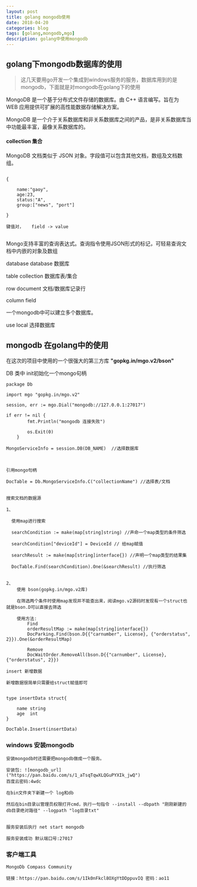 ```yaml
---
layout: post
title: golang mongodb使用
date: 2018-04-20
categories: blog
tags: [golang,mongodb,mgo]
description: golang中使用mongodb
---
```


## golang下mongodb数据库的使用


> 这几天要用go开发一个集成到windows服务的服务，数据库用到的是mongodb，下面就是对mongodb在golang下的使用

MongoDB 是一个基于分布式文件存储的数据库。由 C++ 语言编写。旨在为 WEB 应用提供可扩展的高性能数据存储解决方案。

MongoDB 是一个介于关系数据库和非关系数据库之间的产品，是非关系数据库当中功能最丰富，最像关系数据库的。



#### collection 集合

MongoDB 文档类似于 JSON 对象。字段值可以包含其他文档，数组及文档数组。

```

{

	name:"gaoy",
	age:23,
	status:"A",
	group:["news", "port"]

}

键值对，   field -> value


```
Mongo支持丰富的查询表达式。查询指令使用JSON形式的标记，可轻易查询文档中内嵌的对象及数组


database  database  数据库

table    collection 数据库表/集合

row       document 文档/数据库记录行

column		field


一个mongodb中可以建立多个数据库。


use local  选择数据库


## mongodb 在golang中的使用

在这次的项目中使用的一个很强大的第三方库 **"gopkg.in/mgo.v2/bson"**

DB 类中 init初始化一个mongo句柄

```
package Db

import mgo "gopkg.in/mgo.v2"

session, err := mgo.Dial("mongodb://127.0.0.1:27017")

if err != nil {
		fmt.Println("mongodb 连接失败")

		os.Exit(0)
	}

MongoServiceInfo = session.DB(DB_NAME)  //选择数据库



引用mongo句柄

DocTable = Db.MongoServiceInfo.C("collectionName") //选择表/文档


搜索文档的数据源

1、

  使用map进行搜索

  searchCondition := make(map[string]string) //声命一个map类型的条件筛选

  searchCondition["deviceId"] = DeviceId // 给map赋值

  searchResult := make(map[string]interface{}) //声明一个map类型的结果集

  DocTable.Find(searchCondition).One(&searchResult) //执行筛选


2、 
	使用 bson(gopkg.in/mgo.v2库)

	在筛选两个条件时使用map发现并不能查出来，阅读mgo.v2源码时发现有一个struct也就是bson.D可以直接去筛选

	使用方法:
		Find
		orderResultMap := make(map[string]interface{})
		DocParking.Find(bson.D{{"carnumber", License}, {"orderstatus", 2}}).One(&orderResultMap)

		Remove
		DocWaitOrder.RemoveAll(bson.D{{"carnumber", License}, {"orderstatus", 2}})

insert 新增数据

新增数据很简单只需要给struct赋值即可


type insertData struct{
	
	name string 
	age  int
}

DocTable.Insert(insertData)

```


### windows 安装mongodb

	安装mongodb时还需要把mongodb做成一个服务。

	安装包: ![mongodb_url]("https://pan.baidu.com/s/1_aTsqTqwXLQGuPYXIk_jwQ") 
	百度云密码:4wdc

	在bin文件夹下新建一个 log和db
	
	然后在bin目录以管理员权限打开cmd，执行一句指令 --install --dbpath "刚刚新建的db目录绝对路径" --logpath "log目录txt" 
	

	服务安装后执行 net start mongodb

	服务安装成功 默认端口号:27017

### 客户端工具

	MongoDb Compass Community 

	链接：https://pan.baidu.com/s/1Ik0nFkcl8OXgYtDDppuvIQ 密码：ao11